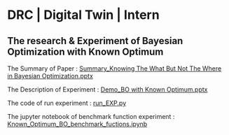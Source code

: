 # DRC | Digital Twin | Intern  
## The research & Experiment of Bayesian Optimization with Known Optimum

The Summary of Paper : [Summary_Knowing The What But Not The Where in Bayesian Optimization.pptx](https://github.com/JackPeng1st/BO_with_KnownOptimum/blob/master/ppt/Summary_Knowing%20The%20What%20But%20Not%20The%20Where%20in%20Bayesian%20Optimization.pptx)

The Description of Experiment : [Demo_BO with Known Optimum.pptx](https://github.com/JackPeng1st/BO_with_KnownOptimum/blob/master/ppt/Demo_BO%20with%20Known%20Optimum.pptx)

The code of run experiment : [run_EXP.py](https://github.com/JackPeng1st/BO_with_KnownOptimum/blob/master/run_EXP.py)

The jupyter notebook of benchmark function experiment : [Known_Optimum_BO_benchmark_fuctions.ipynb](https://github.com/JackPeng1st/BO_with_KnownOptimum/blob/master/Known_Optimum_BO_benchmark_fuctions.ipynb) 
